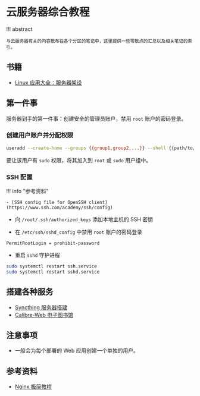 # 云服务器综合教程

<!-- prettier-ignore-start -->
!!! abstract
    
    与云服务器有关的内容散布在各个分区的笔记中，这里提供一些零散点的汇总以及相关笔记的索引。
<!-- prettier-ignore-end -->

## 书籍

-   [Linux 应用大全：服务器架设](../../books/LinuxServer.md)

## 第一件事

服务器到手的第一件事：创建安全的管理员账户，禁用 `root` 账户的密码登录。

### 创建用户账户并分配权限

```bash
useradd --create-home --groups {{group1,group2,...}} --shell {{path/to/shell}} {{username}}
```

要让该用户有 `sudo` 权限，将其加入到 `root` 或 `sudo` 用户组中。

### SSH 配置

<!-- prettier-ignore-start -->
!!! info "参考资料"
    
    - [SSH config file for OpenSSH client](https://www.ssh.com/academy/ssh/config)
<!-- prettier-ignore-end -->

-   向 `/root/.ssh/authorized_keys` 添加本地主机的 SSH 密钥

-   在 `/etc/ssh/sshd_config` 中禁用 `root` 账户的密码登录

```title='sshd_config'
PermitRootLogin = prohibit-password
```

-   重启 `sshd` 守护进程

```bash
sudo systemctl restart ssh.service
sudo systemctl restart sshd.service
```

## 搭建各种服务

-   [Syncthing 服务器搭建](Syncthing.md)
-   [Calibre-Web 电子图书馆](Library.md)

## 注意事项

-   一般会为每个部署的 Web 应用创建一个单独的用户。

## 参考资料

-   [Nginx 极简教程](https://dunwu.github.io/nginx-tutorial/#/nginx-quickstart)
